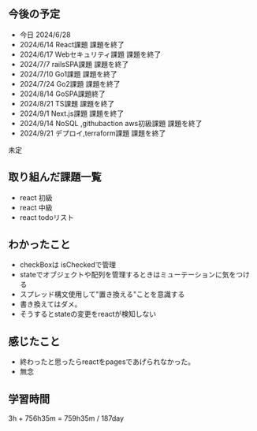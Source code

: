 ## 今後の予定
- 今日 2024/6/28
- 2024/6/14 React課題 課題を終了
- 2024/6/17 Webセキュリティ課題 課題を終了
- 2024/7/7 railsSPA課題 課題を終了
- 2024/7/10 Go1課題 課題を終了
- 2024/7/24 Go2課題 課題を終了
- 2024/8/14 GoSPA課題終了
- 2024/8/21 TS課題 課題を終了
- 2024/9/1 Next.js課題 課題を終了
- 2024/9/14 NoSQL ,githubaction aws初級課題 課題を終了
- 2024/9/21 デプロイ,terraform課題 課題を終了

未定

## 取り組んだ課題一覧
- react 初級
- react 中級
- react todoリスト
## わかったこと
- checkBoxは isCheckedで管理
- stateでオブジェクトや配列を管理するときはミューテーションに気をつける
- スプレッド構文使用して"置き換える"ことを意識する
- 書き換えてはダメ。
- そうするとstateの変更をreactが検知しない
## 感じたこと
- 終わったと思ったらreactをpagesであげられなかった。
- 無念
## 学習時間
3h + 756h35m
= 759h35m  / 187day